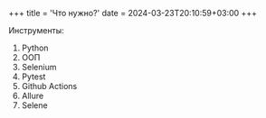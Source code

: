 +++
title = 'Что нужно?'
date = 2024-03-23T20:10:59+03:00
+++

Инструменты: 

1. Python 
2. ООП 
3. Selenium 
4. Pytest 
5. Github Actions
6. Allure 
7. Selene 

